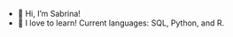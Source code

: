 - 👋 Hi, I’m Sabrina!
- 🌱 I love to learn! Current languages: SQL, Python, and R. 

<!---
smbr15/smbr15 is a ✨ special ✨ repository because its `README.md` (this file) appears on your GitHub profile.
You can click the Preview link to take a look at your changes.
--->
